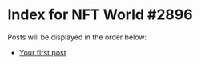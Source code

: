 # Index for NFT World #2896
Posts will be displayed in the order below:

- [Your first post](./001-first.md)

